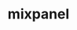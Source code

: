---
title: mixpanel
description: >-
  Mixpanel is primarily a product analytics platform, designed to give marketers and product teams insights into how to best acquire, convert, and retain customers, with real-time data across devices and channels.
opinion: >-
  It has the following strengths:
  
  - Its event-centric data model that combines user and behavioural data is simple to understand

link: 
  - https://mixpanel.com/
ring: adopt
quadrant: tool
businessModel:
  - saas
projectIds:
  - attend
---